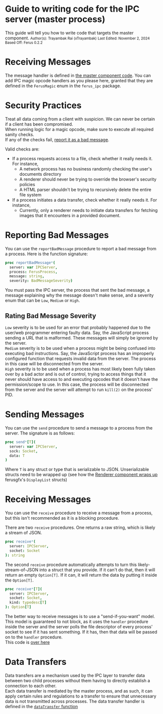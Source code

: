 # Guide to writing code for the IPC server (master process)
This guide will tell you how to write code that targets the master component.
<small>Author(s): Trayambak Rai (xTrayambak)</small>
<small>Last Edited: November 2, 2024</small>
<small>Based Off: Ferus 0.2.2</small>

# Receiving Messages
The message handler is defined in [the master component code](../../src/components/master/master.nim). You can add IPC magic opcode handlers as you please here, granted that they are defined in the `FerusMagic` enum in the `ferus_ipc` package.

# Security Practices
Treat all data coming from a client with suspicion. We can never be certain if a client has been compromised. \
When running logic for a magic opcode, make sure to execute all required sanity checks. \
If any of the checks fail, [report it as a bad message](#reporting-bad-messages).

Valid checks are:
- If a process requests access to a file, check whether it really needs it. For instance,
  - A network process has no business randomly checking the user's documents directory
  - A renderer should never be trying to override the browser's security policies
  - A HTML parser shouldn't be trying to recursively delete the entire file system
- If a process initiates a data transfer, check whether it really needs it. For instance,
  - Currently, only a renderer needs to initiate data transfers for fetching images that it encounters in a provided document.

# Reporting Bad Messages
You can use the `reportBadMessage` procedure to report a bad message from a process. Here is the function signature:
```nim
proc reportBadMessage*(
  server: var IPCServer, 
  process: FerusProcess,
  message: string,
  severity: BadMessageSeverity)
```

You must pass the IPC server, the process that sent the bad message, a message explaining why the message doesn't make sense, and a severity enum that can be `Low`, `Medium` or `High`.

## Rating Bad Message Severity
`Low` severity is to be used for an error that probably happened due to the user/web programmer entering faulty data. Say, the JavaScript process sending a URL that is malformed. These messages will simply be ignored by the server. \
`Medium` severity is to be used when a process might be being confused into executing bad instructions. Say, the JavaScript process has an improperly configured function that requests invalid data from the server. The process in this case will be disconnected from the server. \
`High` severity is to be used when a process has most likely been fully taken over by a bad actor and is out of control, trying to access things that it never should have access to and executing opcodes that it doesn't have the permission/scope to use. In this case, the process will be disconnected from the server and the server will attempt to run `kill(2)` on the process' PID.

# Sending Messages
You can use the `send` procedure to send a message to a process from the server. The signature is as follows:
```nim
proc send*[T](
  server: var IPCServer,
  sock: Socket,
  data: T
)
```
Where `T` is any struct or type that is serializable to JSON. Unserializable structs need to be wrapped up (see how the [Renderer component wraps up](../../src/components/renderer/ipc.nim) ferusgfx's `DisplayList` structs)

# Receiving Messages
You can use the `receive` procedure to receive a message from a process, but this isn't recommended as it is a blocking procedure.

There are two `receive` procedures. One returns a raw string, which is likely a stream of JSON.
```nim
proc receive*(
  server: IPCServer,
  socket: Socket
): string
```

The second `receive` procedure automatically attempts to turn this likely-stream-of-JSON into a struct that you provide. If it can't do that,
then it will return an empty `Option[T]`. If it can, it will return the data by putting it inside the `Option[T]`.
```nim
proc receive*[T](
  server: IPCServer,
  socket: Socket,
  kind: typedesc[T]
): Option[T]
```

The better way to receive messages is to use a "send-if-you-want" model. This model is guaranteed to not block, as it uses the `handler` procedure inside the server
and the server polls the file descriptor of every process' socket to see if it has sent something. If it has, then that data will be passed on to the `handler` procedure. \
This code is [over here](../../src/components/master/master.nim#L402)

# Data Transfers
Data transfers are a mechanism used by the IPC layer to transfer data between two child processes without them having to directly establish a connection to each other. \
Each data transfer is mediated by the master process, and as such, it can apply certain rules and regulations to a transfer to ensure that unnecessary data is not
transmitted across processes. The data transfer handler is defined in the [`dataTransfer` function](../../src/components/master/master.nim#335)
